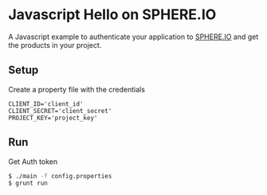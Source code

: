 Javascript Hello on SPHERE.IO
=============================

A Javascript example to authenticate your application to [SPHERE.IO](http://sphere.io) and get the products in your project.

## Setup

Create a property file with the credentials
```
CLIENT_ID='client_id'
CLIENT_SECRET='client_secret'
PROJECT_KEY='project_key'
```

## Run

Get Auth token
```bash
$ ./main -f config.properties
$ grunt run
```